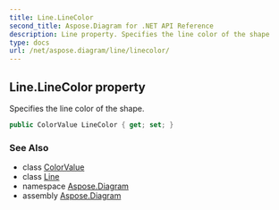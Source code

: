 ```yaml
---
title: Line.LineColor
second_title: Aspose.Diagram for .NET API Reference
description: Line property. Specifies the line color of the shape
type: docs
url: /net/aspose.diagram/line/linecolor/
---
```

## Line.LineColor property

Specifies the line color of the shape.

```csharp
public ColorValue LineColor { get; set; }
```

### See Also

* class [ColorValue](../../colorvalue/)
* class [Line](../)
* namespace [Aspose.Diagram](../../line/)
* assembly [Aspose.Diagram](../../../)


